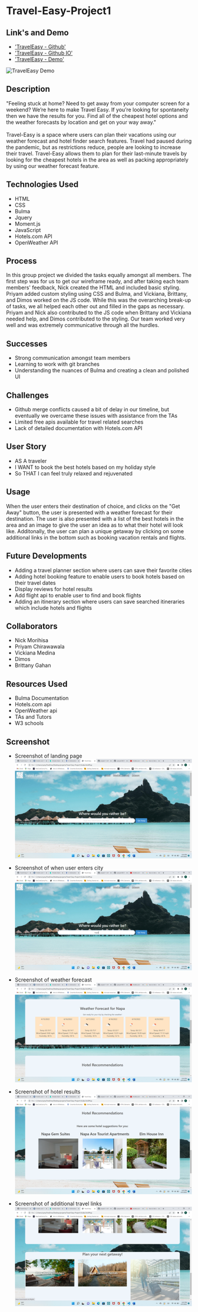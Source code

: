 # Travel-Easy-Project1

## Link's and Demo

-   ['TravelEasy - Github'](https://github.com/djpdim/TravelEasyProject1)
-   ['TravelEasy - Github IO'](https://djpdim.github.io/TravelEasyProject1/)
-   ['TravelEasy - Demo'](https://drive.google.com/file/d/1SJOld-dG0Uu8Wl3zUTRKrSY6BYI4vIMa/view)

![TravelEasy Demo](/assets/demo/Travel%20Easy.gif)

## Description

"Feeling stuck at home? Need to get away from your computer screen for a weekend? We’re here to make Travel Easy. If you’re looking for spontaneity then we have the results for you. Find all of the cheapest hotel options and the weather forecasts by location and get on your way away."
\
\
Travel-Easy is a space where users can plan their vacations using our weather forecast and hotel finder search features. Travel had paused during the pandemic, but as restrictions reduce, people are looking to increase their travel. Travel-Easy allows them to plan for their last-minute travels by looking for the cheapest hotels in the area as well as packing appropriately by using our weather forecast feature.

## Technologies Used

-   HTML
-   CSS
-   Bulma
-   Jquery
-   Moment.js
-   JavaScript
-   Hotels.com API
-   OpenWeather API

## Process

In this group project we divided the tasks equally amongst all members. The first step was for us to get our wireframe ready, and after taking each team members' feedback, Nick created the HTML and included basic styling. Priyam added custom styling using CSS and Bulma, and Vickiana, Brittany, and Dimos worked on the JS code. While this was the overarching break-up of tasks, we all helped each other out and filled in the gaps as necessary. Priyam and Nick also contributed to the JS code when Brittany and Vickiana needed help, and Dimos contributed to the styling. Our team worked very well and was extremely communicative through all the hurdles.

## Successes

-   Strong communication amongst team members
-   Learning to work with git branches
-   Understanding the nuances of Bulma and creating a clean and polished UI

## Challenges

-   Github merge conflicts caused a bit of delay in our timeline, but eventually we overcame these issues with assistance from the TAs
-   Limited free apis available for travel related searches
-   Lack of detailed documentation with Hotels.com API

## User Story

-   AS A traveler
-   I WANT to book the best hotels based on my holiday style
-   So THAT I can feel truly relaxed and rejuvenated

## Usage

When the user enters their destination of choice, and clicks on the "Get Away" button, the user is presented with a weather forecast for their destination. The user is also presented with a list of the best hotels in the area and an image to give the user an idea as to what their hotel will look like. Additonally, the user can plan a unique getaway by clicking on some additional links in the bottom such as booking vacation rentals and flights.

## Future Developments

-   Adding a travel planner section where users can save their favorite cities
-   Adding hotel booking feature to enable users to book hotels based on their travel dates
-   Display reviews for hotel results
-   Add flight api to enable user to find and book flights
-   Adding an itinerary section where users can save searched itineraries which include hotels and flights

## Collaborators

-   Nick Morihisa
-   Priyam Chirawawala
-   Vickiana Medina
-   Dimos
-   Brittany Gahan

## Resources Used

-   Bulma Documentation
-   Hotels.com api
-   OpenWeather api
-   TAs and Tutors
-   W3 schools

## Screenshot

-   Screenshot of landing page
    ![alt="Screenshot of landing page"](./assets/images/Screenshot1.png)

-   Screenshot of when user enters city
    ![alt="Screenshot of when user enters city"](./assets/images/Screenshot2.png)

-   Screenshot of weather forecast
    ![alt="Screenshot of weather forecast"](./assets/images/Screenshot3.png)

-   Screenshot of hotel results
    ![alt="Screenshot of hotel results"](./assets/images/Screenshot4.png)

-   Screenshot of additional travel links
    ![alt="Screenshot of additional travel links"](./assets/images/Screenshot5.png)
